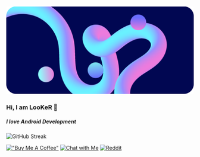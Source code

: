 ![Banner](https://raw.githubusercontent.com/Iamlooker/Iamlooker/main/my-banner-rounded.png)

### Hi, I am LooKeR 👋
##### I love Android Development

![GitHub Streak](https://github-readme-stats.vercel.app/api?username=iamlooker&show_icons=true&include_all_commits=true&theme=tokyonight)

[!["Buy Me A Coffee"](https://img.shields.io/badge/Buy_Me_A_Coffee-FFDD00?style=for-the-badge&logo=buy-me-a-coffee&logoColor=black)](https://www.buymeacoffee.com/LooKeR)
[![Chat with Me](https://img.shields.io/badge/Telegram-2CA5E0?style=for-the-badge&logo=telegram&logoColor=white)](https://t.me/Iamlooker)
[![Reddit](https://img.shields.io/badge/Reddit-FF4500?style=for-the-badge&logo=reddit&logoColor=white)](https://www.reddit.com/user/_LooKeR_/)
